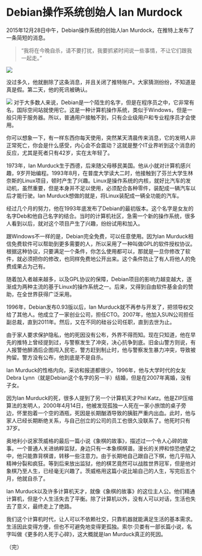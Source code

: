 # Debian操作系统创始人 Ian Murdock

2015年12月28日中午，Debian操作系统的创始人Ian Murdock，在推特上发布了一条简短的消息。

> “我将在今晚自杀，请不要打扰，我要抓紧时间说一些事情，不让它们跟我一起走。”

![](http://www.ruanyifeng.com/blogimg/asset/2016/bg2016011701.jpg)

没过多久，他就删除了这条消息，并且关闭了推特账户。大家猜测纷纷，不知道是真是假。第二天，他的死讯被确认。

![](http://www.ruanyifeng.com/blogimg/asset/2016/bg2016011702.jpg)
对于大多数人来说，Debian是一个陌生的名字，但是在程序员之中，它非常有名，国际空间站就使用它。这是一种计算机操作系统，类似于Windows，但是一般只用于服务器。所以，普通用户接触不到，只有企业级用户和专业程序员才会使用。

你可以想象一下，有一样东西你每天使用，突然某天清晨传来消息，它的发明人非正常死亡，你会是什么感受，内心会不会震动？这就是整个IT业界听到这个消息的反应，尤其是死者只有42岁，实在太年轻了。




1973年，Ian Murduck生于西德，后来随父母移民美国。他从小就对计算机感兴趣，9岁开始编程。1993年8月，在普度大学读大二时，他接触到了芬兰大学生林奈斯的Linux项目，顿时产生了兴趣。Linux是操作系统的内核，就好比汽车的发动机，虽然重要，但是本身并不足以使用，必须配合各种零件，装配成一辆汽车以后才能行驶。Ian Murduck想做的就是，将Linux装配成一辆全功能的汽车。

经过几个月的努力，他在1993年底发布了Debian的最初版本。这个名字是女友的名字Deb和他自己名字的结合。当时的计算机社区，急需一个新的操作系统，很多人看到以后，就对这个项目产生了兴趣，纷纷试用和加入。

跟Windows不一样的是，Debian完全免费，可以任意使用。因为Ian Murduck相信免费软件可以帮助到更多需要的人，所以采用了一种叫做GPL的软件授权协议。根据这种协议，只要满足一个条件，你怎么使用都可以，那就是一旦你修改了软件，就必须把你的修改，也同样免费地公开出来。这个条件防止了有人将他人的免费成果占为己有。

随着加入者越来越多，以及GPL协议的保障，Debian项目的影响力越变越大，逐渐成为两种主流的基于Linux的操作系统之一。后来，又得到自由软件基金会的赞助，在全世界获得广泛采用。

1996年，Debian发布0.93版以后，Ian Murduck就不再参与开发了，把领导权交给了其他人。他成立了一家创业公司，担任CTO。2007年，他加入SUN公司担任副总裁，直到2011年。然后，又在不同的硅谷公司任职，直到去世为止。

由于家人要求保护隐私，他的死因没有公布，外界不得而知。现在只知道，他在早先的推特上曾经提到过，与警察发生了冲突，决心抗争到底。旧金山警方则说，有人报警他醉酒后企图闯入民宅，警方赶到制止时，他与警察发生暴力冲突，导致被拘留。警方没有公布，他到底是不是自杀。

Ian Murduck的性格内向，采访和报道都很少。1996年，他与大学时代的女友Debra Lynn（就是Debian这个名字的另一半）结婚，但是在2007年离婚，没有子女。

因为Ian Murduck的死，很多人提到了另一个计算机天才Phil Katz。他是ZIP压缩算法的发明人，2000年4月14日，他被发现孤独一人死在一家小旅馆的桌子旁边，怀里抱着一个空的酒瓶，死因是长期酗酒导致的胰脏严重内出血。此时，他与家人已经长期断绝关系，与自己创立的公司的员工也很久没联系了。他死时只有37岁。

奥地利小说家茨威格的最后一篇小说《象棋的故事》，描述过一个令人心碎的故事。一个普通人关进纳粹监狱，身边只有一本象棋棋谱。漫长的关押和惊恐绝望之中，他只能靠背棋谱，转移一些注意力。由于长期地自己跟自己下棋，他几乎陷入精神分裂和疯狂。等到后来放出监狱，他的棋艺竟然可以战胜世界冠军，但是他对象棋乃至人生，已经毫无兴趣了。茨威格用这篇小说比喻自己的人生，写完后五个月，他就自杀了。

Ian Murduck以及许多计算机天才，就像《象棋的故事》的这位主人公。他们精通计算机，但是个人生活失去了平衡。除了计算机以外，没有人可以对话，生活也失去了意义，最终走上了绝路。

我们这个计算机时代，让人可以不依赖社交，只靠机器就能满足生活的基本需求。生活因此变得方便，但也不可避免地变得更孤独。索尔·贝娄有一部长篇小说，名字叫做《更多的人死于心碎》，这大概就是Ian Murduck真正的死因。

（完）
